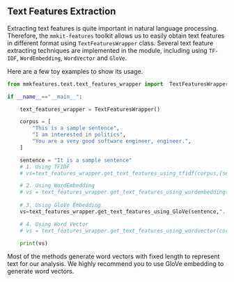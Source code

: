## Text Features Extraction

Extracting text features is quite important in natural language processing. Therefore, the ```mmkit-features``` toolkit allows us to easily obtain text features in different format using `TextFeaturesWrapper` class. Several text feature extracting techniques are implemented in the module, including using `TF-IDF`, `WordEmbedding`, `WordVector` and `GloVe`. 

Here are a few toy examples to show its usage. 

```python
from mmkfeatures.text.text_features_wrapper import  TextFeaturesWrapper

if __name__=="__main__":

    text_features_wrapper = TextFeaturesWrapper()

    corpus = [
        "This is a sample sentence",
        "I am interested in politics",
        "You are a very good software engineer, engineer.",
    ]

    sentence = "It is a sample sentence"
    # 1. Using TFIDF
    # vs=text_features_wrapper.get_text_features_using_tfidf(corpus,[sentence,sentence])

    # 2. Using WordEmbedding
    # vs = text_features_wrapper.get_text_features_using_wordembedding(corpus, sentence)
    
    # 3. Using GloVe Embedding
    vs=text_features_wrapper.get_text_features_using_GloVe(sentence,"../data/glove.6B/glove.6B.50d.txt","../data/glove.6B/glove_6B.50d.wordvec.txt")

    # 4. Using Word Vector
    # vs = text_features_wrapper.get_text_features_using_wordvector(corpus, sentence)

    print(vs)

```

Most of the methods generate word vectors with fixed length to represent text for our analysis. We highly recommend you to use GloVe embedding to generate word vectors. 